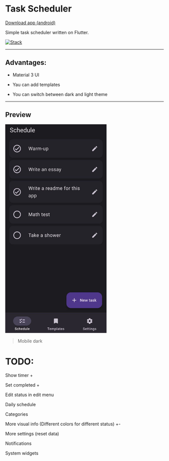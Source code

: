# Task Scheduler

[Download app (android)](https://github.com/Gjils/task-scheduler/blob/main/preview/task-scheduler.apk)

Simple task scheduler written on Flutter.

[![Stack](https://skillicons.dev/icons?i=flutter)](https://skillicons.dev)

---

## Advantages:

- Material 3 UI

- Yau can add templates

- You can switch between dark and light theme

---

## Preview

<img src="https://github.com/Gjils/task-scheduler/blob/main/preview/mobile-dark.jpg" alt="Mobile dark" width="322"/>

> Mobile dark

# TODO:

Show timer +

Set completed +

Edit status in edit menu

Daily schedule

Categories

More visual info (Different colors for different status) +-

More settings (reset data)

Notifications

System widgets

